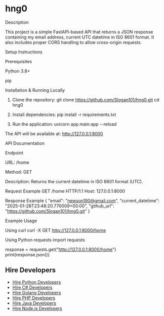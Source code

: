 # hng0
Description

This project is a simple FastAPI-based API that returns a JSON response containing my email address,  current UTC datetime in ISO 8601 format. It also includes proper CORS handling to allow cross-origin requests.

Setup Instructions

Prerequisites

Python 3.8+

pip 

Installation & Running Locally

1. Clone the repository:
git clone https://github.com/Slogan101/hng0.git
cd hng0

2. Install dependencies:
pip install -r requirements.txt

3. Run the application:
uvicorn app.main:app --reload

The API will be available at: http://127.0.0.1:8000

API Documentation

Endpoint

URL: /home

Method: GET

Description: Returns the current datetime in ISO 8601 format (UTC).

Request Example
GET /home HTTP/1.1
Host: 127.0.0.1:8000

Response Example
{
  "email": "newson190@gmail.com",
  "current_datetime": "2025-01-28T23:48:20.770009+00:00",
  "github_url": "https://github.com/Slogan101/hng0.git"
}

Example Usage

Using curl
curl -X GET http://127.0.0.1:8000/home

Using Python requests
import requests

response = requests.get("http://127.0.0.1:8000/home")
print(response.json())

## Hire Developers
- [Hire Python Developers](https://hng.tech/hire/python-developers)
- [Hire C# Developers](https://hng.tech/hire/csharp-developers)
- [Hire Golang Developers](https://hng.tech/hire/golang-developers)
- [Hire PHP Developers](https://hng.tech/hire/php-developers)
- [Hire Java Developers](https://hng.tech/hire/java-developers)
- [Hire Node.js Developers](https://hng.tech/hire/nodejs-developers)

